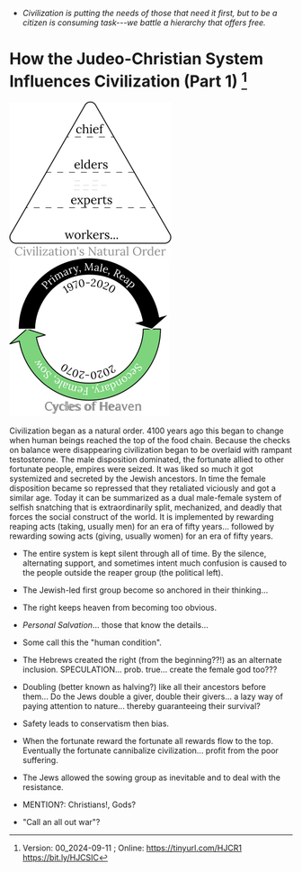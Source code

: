 [^Information]: Version: 00_2024-09-11 ; Online: https://tinyurl.com/HJCR1 https://bit.ly/HJCSIC

* *Civilization is putting the needs of those that need it first, but to be a citizen is consuming task---we battle a hierarchy that offers free.*

# How the Judeo-Christian System Influences Civilization (Part 1) [^Information]

![](images/05_ages-of-civilization_eden.svg)![](images/10_cycles-of-heaven.svg)

Civilization began as a natural order. 4100 years ago this began to change when human beings reached the top of the food chain. Because the checks on balance were disappearing civilization began to be overlaid with rampant testosterone. The male disposition dominated, the fortunate allied to other fortunate people, empires were seized. It was liked so much it got systemized and secreted by the Jewish ancestors. In time the female disposition became so repressed that they retaliated viciously and got a similar age. Today it can be summarized as a dual male-female system of selfish snatching that is extraordinarily split, mechanized, and deadly that forces the social construct of the world. It is implemented by rewarding reaping acts (taking, usually men) for an era of fifty years... followed by rewarding sowing acts (giving, usually women) for an era of fifty years.
* The entire system is kept silent through all of time. By the silence, alternating support, and sometimes intent much confusion is caused to the people outside the reaper group (the political left).

* The Jewish-led first group become so anchored in their thinking...
* The right keeps heaven from becoming too obvious.
* *Personal Salvation*... those that know the details...
* Some call this the "human condition".
* The Hebrews created the right (from the beginning??!) as an alternate inclusion. SPECULATION... prob. true... create the female god too???
* Doubling (better known as halving?) like all their ancestors before them... Do the Jews double a giver, double their givers... a lazy way of paying attention to nature... thereby guaranteeing their survival?
* Safety leads to conservatism then bias.
* When the fortunate reward the fortunate all rewards flow to the top. Eventually the fortunate cannibalize civilization... profit from the poor suffering.
* The Jews allowed the sowing group as inevitable and to deal with the resistance.
* MENTION?: Christians!, Gods?
* "Call an all out war"?